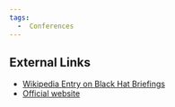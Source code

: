 ```yaml
---
tags:
  -  Conferences
---
```

## External Links

- [Wikipedia Entry on Black Hat
  Briefings](http://en.wikipedia.org/wiki/Black_Hat_Briefings)
- [Official website](http://www.blackhat.com/)

